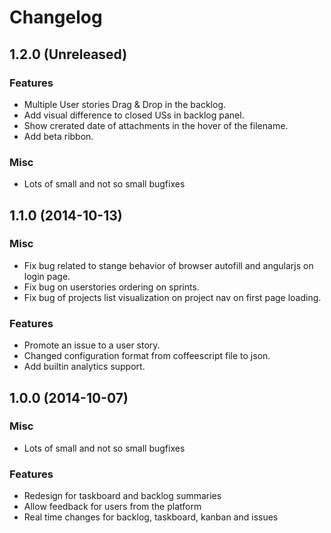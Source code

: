 # Changelog #

## 1.2.0 (Unreleased)

### Features
- Multiple User stories Drag & Drop in the backlog.
- Add visual difference to closed USs in backlog panel.
- Show crerated date of attachments in the hover of the filename.
- Add beta ribbon.

### Misc
- Lots of small and not so small bugfixes


## 1.1.0 (2014-10-13)

### Misc ###

- Fix bug related to stange behavior of browser autofill and angularjs on login page.
- Fix bug on userstories ordering on sprints.
- Fix bug of projects list visualization on project nav on first page loading.

### Features ###

- Promote an issue to a user story.
- Changed configuration format from coffeescript file to json.
- Add builtin analytics support.

## 1.0.0 (2014-10-07)

### Misc ###

- Lots of small and not so small bugfixes

### Features ###

- Redesign for taskboard and backlog summaries
- Allow feedback for users from the platform
- Real time changes for backlog, taskboard, kanban and issues
